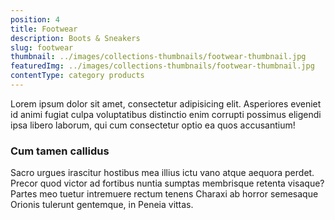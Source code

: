 ```yaml
---
position: 4
title: Footwear
description: Boots & Sneakers
slug: footwear
thumbnail: ../images/collections-thumbnails/footwear-thumbnail.jpg
featuredImg: ../images/collections-thumbnails/footwear-thumbnail.jpg
contentType: category products
---
```


Lorem ipsum dolor sit amet, consectetur adipisicing elit. Asperiores eveniet id animi fugiat culpa voluptatibus distinctio enim corrupti possimus eligendi ipsa libero laborum, qui cum consectetur optio ea quos accusantium!

### Cum tamen callidus

Sacro urgues irascitur hostibus mea illius ictu vano atque aequora perdet.
Precor quod victor ad fortibus nuntia sumptas membrisque retenta visaque? Partes
meo tuetur intremuere rectum tenens Charaxi ab horror semesaque
Orionis tulerunt gentemque, in Peneia vittas.
